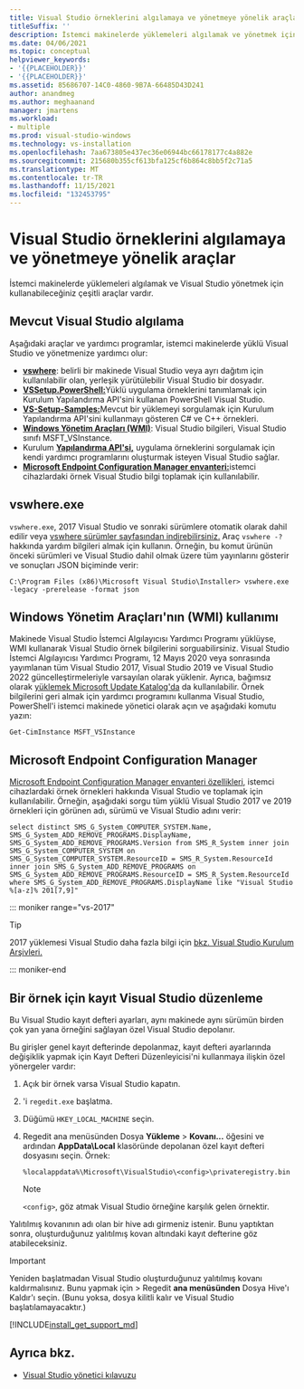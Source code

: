 ```yaml
---
title: Visual Studio örneklerini algılamaya ve yönetmeye yönelik araçlar
titleSuffix: ''
description: İstemci makinelerde yüklemeleri algılamak ve yönetmek için Visual Studio araçları öğrenin.
ms.date: 04/06/2021
ms.topic: conceptual
helpviewer_keywords:
- '{{PLACEHOLDER}}'
- '{{PLACEHOLDER}}'
ms.assetid: 85686707-14C0-4860-9B7A-66485D43D241
author: anandmeg
ms.author: meghaanand
manager: jmartens
ms.workload:
- multiple
ms.prod: visual-studio-windows
ms.technology: vs-installation
ms.openlocfilehash: 7aa673805e437ec36e06944bc66178177c4a882e
ms.sourcegitcommit: 215680b355cf613bfa125cf6b864c8bb5f2c71a5
ms.translationtype: MT
ms.contentlocale: tr-TR
ms.lasthandoff: 11/15/2021
ms.locfileid: "132453795"
---
```

# <a name="tools-for-detecting-and-managing-visual-studio-instances"></a>Visual Studio örneklerini algılamaya ve yönetmeye yönelik araçlar

İstemci makinelerde yüklemeleri algılamak ve Visual Studio yönetmek için kullanabileceğiniz çeşitli araçlar vardır.

## <a name="detecting-existing-visual-studio-instances"></a>Mevcut Visual Studio algılama

Aşağıdaki araçlar ve yardımcı programlar, istemci makinelerde yüklü Visual Studio ve yönetmenize yardımcı olur:

* [**vswhere**](https://github.com/microsoft/vswhere): belirli bir makinede Visual Studio veya ayrı dağıtım için kullanılabilir olan, yerleşik yürütülebilir Visual Studio bir dosyadır.
* [**VSSetup.PowerShell:**](https://github.com/microsoft/vssetup.powershell)Yüklü uygulama örneklerini tanımlamak için Kurulum Yapılandırma API'sini kullanan PowerShell Visual Studio.
* [**VS-Setup-Samples:**](https://github.com/microsoft/vs-setup-samples)Mevcut bir yüklemeyi sorgulamak için Kurulum Yapılandırma API'sini kullanmayı gösteren C# ve C++ örnekleri.
* [**Windows Yönetim Araçları (WMI)**](/windows/win32/wmisdk/wmi-start-page): Visual Studio bilgileri, Visual Studio sınıfı MSFT_VSInstance.
* Kurulum [**Yapılandırma API'si,**](<xref:Microsoft.VisualStudio.Setup.Configuration>) uygulama örneklerini sorgulamak için kendi yardımcı programlarını oluşturmak isteyen Visual Studio sağlar.
* [**Microsoft Endpoint Configuration Manager envanteri:**](/mem/configmgr/core/clients/manage/inventory/introduction-to-software-inventory)istemci cihazlardaki örnek Visual Studio bilgi toplamak için kullanılabilir.

## <a name="using-vswhereexe"></a>vswhere.exe

`vswhere.exe`, 2017 Visual Studio ve sonraki sürümlere otomatik olarak dahil edilir veya [vswhere sürümler sayfasından indirebilirsiniz.](https://github.com/Microsoft/vswhere/releases) Araç `vswhere -?` hakkında yardım bilgileri almak için kullanın. Örneğin, bu komut ürünün önceki sürümleri ve Visual Studio dahil olmak üzere tüm yayınlarını gösterir ve sonuçları JSON biçiminde verir:

```shell
C:\Program Files (x86)\Microsoft Visual Studio\Installer> vswhere.exe -legacy -prerelease -format json
```

## <a name="using-windows-management-instrumentation-wmi"></a>Windows Yönetim Araçları'nın (WMI) kullanımı

Makinede Visual Studio İstemci Algılayıcısı Yardımcı Programı yüklüyse, WMI kullanarak Visual Studio örnek bilgilerini sorguabilirsiniz. Visual Studio İstemci Algılayıcısı Yardımcı Programı, 12 Mayıs 2020 veya sonrasında yayımlanan tüm Visual Studio 2017, Visual Studio 2019 ve Visual Studio 2022 güncelleştirmeleriyle varsayılan olarak yüklenir. Ayrıca, bağımsız olarak [yüklemek Microsoft Update Katalog'da](https://catalog.update.microsoft.com/) da kullanılabilir.  Örnek bilgilerini geri almak için yardımcı programını kullanma Visual Studio, PowerShell'i istemci makinede yönetici olarak açın ve aşağıdaki komutu yazın:

```shell
Get-CimInstance MSFT_VSInstance
```

## <a name="using-microsoft-endpoint-configuration-manager"></a>Microsoft Endpoint Configuration Manager

[Microsoft Endpoint Configuration Manager envanteri özellikleri,](/mem/configmgr/core/clients/manage/inventory/introduction-to-software-inventory) istemci cihazlardaki örnek örnekleri hakkında Visual Studio ve toplamak için kullanılabilir. Örneğin, aşağıdaki sorgu tüm yüklü Visual Studio 2017 ve 2019 örnekleri için görünen adı, sürümü ve Visual Studio adını verir:

```WQL
select distinct SMS_G_System_COMPUTER_SYSTEM.Name, SMS_G_System_ADD_REMOVE_PROGRAMS.DisplayName, SMS_G_System_ADD_REMOVE_PROGRAMS.Version from SMS_R_System inner join SMS_G_System_COMPUTER_SYSTEM on SMS_G_System_COMPUTER_SYSTEM.ResourceID = SMS_R_System.ResourceId inner join SMS_G_System_ADD_REMOVE_PROGRAMS on SMS_G_System_ADD_REMOVE_PROGRAMS.ResourceID = SMS_R_System.ResourceId where SMS_G_System_ADD_REMOVE_PROGRAMS.DisplayName like "Visual Studio %[a-z]% 201[7,9]" 
```

::: moniker range="vs-2017"

> [!TIP]
> 2017 yüklemesi Visual Studio daha fazla bilgi için [bkz. Visual Studio Kurulum Arşivleri.](https://devblogs.microsoft.com/setup/tag/vs2017/)

::: moniker-end

## <a name="editing-the-registry-for-a-visual-studio-instance"></a>Bir örnek için kayıt Visual Studio düzenleme

Bu Visual Studio kayıt defteri ayarları, aynı makinede aynı sürümün birden çok yan yana örneğini sağlayan özel Visual Studio depolanır.

Bu girişler genel kayıt defterinde depolanmaz, kayıt defteri ayarlarında değişiklik yapmak için Kayıt Defteri Düzenleyicisi'ni kullanmaya ilişkin özel yönergeler vardır:

1. Açık bir örnek varsa Visual Studio kapatın.

1. 'i `regedit.exe` başlatma.

1. Düğümü `HKEY_LOCAL_MACHINE` seçin.

1. Regedit ana menüsünden Dosya **Yükleme**  >  **Kovanı...** öğesini ve ardından **AppData\Local** klasöründe depolanan özel kayıt defteri dosyasını seçin. Örnek:

   ```shell
   %localappdata%\Microsoft\VisualStudio\<config>\privateregistry.bin
   ```

   > [!NOTE]
   > `<config>`, göz atmak Visual Studio örneğine karşılık gelen örnektir.

Yalıtılmış kovanının adı olan bir hive adı girmeniz istenir. Bunu yaptıktan sonra, oluşturduğunuz yalıtılmış kovan altındaki kayıt defterine göz atabileceksiniz.

> [!IMPORTANT]
> Yeniden başlatmadan Visual Studio oluşturduğunuz yalıtılmış kovanı kaldırmalısınız. Bunu yapmak için   >  Regedit **ana menüsünden** Dosya Hive'ı Kaldır'ı seçin. (Bunu yoksa, dosya kilitli kalır ve Visual Studio başlatılamayacaktır.)

[!INCLUDE[install_get_support_md](includes/install_get_support_md.md)]

## <a name="see-also"></a>Ayrıca bkz.

* [Visual Studio yönetici kılavuzu](../install/visual-studio-administrator-guide.md)
